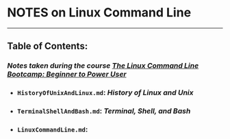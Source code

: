 # NOTES on Linux Command Line

---

## Table of Contents:

### _Notes taken during the course [The Linux Command Line Bootcamp: Beginner to Power User](https://www.udemy.com/course/the-linux-command-line-bootcamp/)_

- ### `HistoryOfUnixAndLinux.md`: _History of Linux and Unix_
- ### `TerminalShellAndBash.md`: _Terminal, Shell, and Bash_
- ### `LinuxCommandLine.md`:
